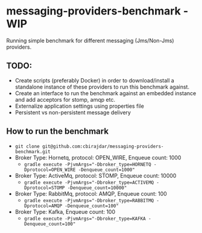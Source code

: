 # messaging-providers-benchmark - WIP

Running simple benchmark for different messaging (Jms/Non-Jms) providers.

## TODO:
- Create scripts (preferably Docker) in order to download/install a standalone instance of these providers to run this benchmark against.
- Create an interface to run the benchmark against an embedded instance and add acceptors for stomp, amqp etc.
- Externalize application settings using properties file
- Persistent vs non-persistent message delivery

## How to run the benchmark

- ```git clone git@github.com:cbirajdar/messaging-providers-benchmark.git```
- Broker Type: Hornetq, protocol: OPEN_WIRE, Enqueue count: 1000
   -    ```gradle execute -PjvmArgs="-Dbroker_type=HORNETQ -Dprotocol=OPEN_WIRE -Denqueue_count=1000"```
- Broker Type: ActiveMq, protocol: STOMP, Enqueue count: 10000
   -    ```gradle execute -PjvmArgs="-Dbroker_type=ACTIVEMQ -Dprotocol=STOMP -Denqueue_count=10000"```
- Broker Type: RabbitMq, protocol: AMQP, Enqueue count: 100
   -    ```gradle execute -PjvmArgs="-Dbroker_type=RABBITMQ -Dprotocol=AMQP -Denqueue_count=100"```
- Broker Type: Kafka, Enqueue count: 100
   -    ```gradle execute -PjvmArgs="-Dbroker_type=KAFKA -Denqueue_count=100"```
